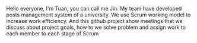 Hello everyone, I'm Tuan, you can call me Jin. My team have developed posts management system of a university. We use Scrum working model to increase work efficiency. And this github project show meetings that we discuss about project goals, how to we solve problem and assign work to each member to each stage of Scrum
